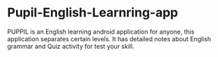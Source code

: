 # Pupil-English-Learnring-app

PUPPIL is an English learning android application for anyone, this application separates certain levels. It has detailed notes about English grammar and Quiz activity for test your skill.
